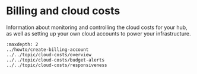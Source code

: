 # Billing and cloud costs

Information about monitoring and controlling the cloud costs for your hub, as well as setting up your own cloud accounts to power your infrastructure.

```{toctree}
:maxdepth: 2
../howto/create-billing-account
../../topic/cloud-costs/overview
../../topic/cloud-costs/budget-alerts
../../topic/cloud-costs/responsiveness
```